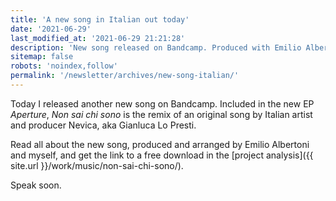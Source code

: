 ```yaml
---
title: 'A new song in Italian out today'
date: '2021-06-29'
last_modified_at: '2021-06-29 21:21:28'
description: 'New song released on Bandcamp. Produced with Emilio Albertoni, Non sai chi sono is a remix of an original song by Italian artist Gianluca Lo Presti.'
sitemap: false
robots: 'noindex,follow'
permalink: '/newsletter/archives/new-song-italian/'
---
```

Today I released another new song on Bandcamp. Included in the new EP _Aperture_, _Non sai chi sono_ is the remix of an original song by Italian artist and producer Nevica, aka Gianluca Lo Presti.

Read all about the new song, produced and arranged by Emilio Albertoni and myself, and get the link to a free download in the [project analysis]({{ site.url }}/work/music/non-sai-chi-sono/).

Speak soon.
